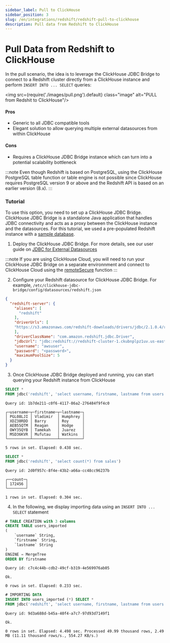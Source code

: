 ```yaml
---
sidebar_label: Pull to ClickHouse
sidebar_position: 3
slug: /en/integrations/redshift/redshift-pull-to-clickhouse
description: Pull data from Redshift to ClickHouse
---
```


# Pull Data from Redshift to ClickHouse

In the pull scenario, the idea is to leverage the ClickHouse JDBC Bridge to connect to a Redshift cluster directly from a ClickHouse instance and perform `INSERT INTO ... SELECT` queries:


<img src={require('./images/pull.png').default} class="image" alt="PULL from Redshit to ClickHouse"/>

#### Pros

* Generic to all JDBC compatible tools
* Elegant solution to allow querying multiple external datasources from within ClickHouse

#### Cons

* Requires a ClickHouse JDBC Bridge instance which can turn into a potential scalability bottleneck


:::note
Even though Redshift is based on PostgreSQL, using the ClickHouse PostgreSQL table function or table engine is not possible since ClickHouse requires PostgreSQL version 9 or above and the Redshift API is based on an earlier version (8.x).
:::

### Tutorial

To use this option, you need to set up a ClickHouse JDBC Bridge. ClickHouse JDBC Bridge is a standalone Java application that handles JDBC connectivity and acts as a proxy between the ClickHouse instance and the datasources. For this tutorial, we used a pre-populated Redshift instance with a [sample database](https://docs.aws.amazon.com/redshift/latest/dg/c_sampledb.html).


1. Deploy the ClickHouse JDBC Bridge. For more details, see our user guide on [JDBC for External Datasources](/docs/en/integrations/data-ingestion/dbms/jdbc-with-clickhouse.md)

:::note If you are using ClickHouse Cloud, you will need to run your ClickHouse JDBC Bridge on a separate environnment and connect to ClickHouse Cloud using the [remoteSecure](https://clickhouse.com/docs/en/sql-reference/table-functions/remote/) function :::

2. Configure your Redshift datasource for ClickHouse JDBC Bridge. For example, `/etc/clickhouse-jdbc-bridge/config/datasources/redshift.json `

  ```json
  {
    "redshift-server": {
      "aliases": [
        "redshift"
      ],
      "driverUrls": [
      "https://s3.amazonaws.com/redshift-downloads/drivers/jdbc/2.1.0.4/redshift-jdbc42-2.1.0.4.jar"
      ],
      "driverClassName": "com.amazon.redshift.jdbc.Driver",
      "jdbcUrl": "jdbc:redshift://redshift-cluster-1.ckubnplpz1uv.us-east-1.redshift.amazonaws.com:5439/dev",
      "username": "awsuser",
      "password": "<password>",
      "maximumPoolSize": 5
    }
  }
  ```

3. Once ClickHouse JDBC Bridge deployed and running, you can start querying your Redshift instance from ClickHouse

  ```sql
  SELECT *
  FROM jdbc('redshift', 'select username, firstname, lastname from users limit 5')
  ```

  ```response
  Query id: 1b7de211-c0f6-4117-86a2-276484f9f4c0

  ┌─username─┬─firstname─┬─lastname─┐
  │ PGL08LJI │ Vladimir  │ Humphrey │
  │ XDZ38RDD │ Barry     │ Roy      │
  │ AEB55QTM │ Reagan    │ Hodge    │
  │ OWY35QYB │ Tamekah   │ Juarez   │
  │ MSD36KVR │ Mufutau   │ Watkins  │
  └──────────┴───────────┴──────────┘

  5 rows in set. Elapsed: 0.438 sec.
  ```

  ```sql
  SELECT *
  FROM jdbc('redshift', 'select count(*) from sales')
  ```

  ```response
  Query id: 2d0f957c-8f4e-43b2-a66a-cc48cc96237b

  ┌──count─┐
  │ 172456 │
  └────────┘

  1 rows in set. Elapsed: 0.304 sec.
  ```


4. In the following, we display importing data using an `INSERT INTO ... SELECT` statement

  ```sql
  # TABLE CREATION with 3 columns
  CREATE TABLE users_imported
  (
      `username` String,
      `firstname` String,
      `lastname` String
  )
  ENGINE = MergeTree
  ORDER BY firstname
  ```

  ```response
  Query id: c7c4c44b-cdb2-49cf-b319-4e569976ab05

  Ok.

  0 rows in set. Elapsed: 0.233 sec.
  ```

  ```sql
  # IMPORTING DATA
  INSERT INTO users_imported (*) SELECT *
  FROM jdbc('redshift', 'select username, firstname, lastname from users')
  ```

  ```response
  Query id: 9d3a688d-b45a-40f4-a7c7-97d93d7149f1

  Ok.

  0 rows in set. Elapsed: 4.498 sec. Processed 49.99 thousand rows, 2.49 MB (11.11 thousand rows/s., 554.27 KB/s.)
  ```
